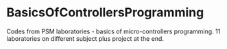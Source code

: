 # BasicsOfControllersProgramming
Codes from PSM laboratories - basics of micro-controllers programming. 11 laboratories on different subject plus project at the end.
